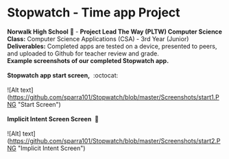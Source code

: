 # Stopwatch - Time app Project<br>
<b>Norwalk High School</b> :school: - <b>Project Lead The Way (PLTW) Computer Science</b><br>
<b>Class:</b> Computer Science Applications (CSA) - 3rd Year (Junior)<br>
<b>Deliverables:</b> Completed apps are tested on a device, presented to peers, and uploaded to Github for teacher review and grade.
<br>
<b>Example screenshots of our completed Stopwatch app.</b><br><br>
<b>Stopwatch app start screen,</b>&nbsp;&nbsp;:octocat:<br><br>
![Alt text] (https://github.com/sparra101/Stopwatch/blob/master/Screenshots/start1.PNG "Start Screen")
<br><br>
<b>Implicit Intent Screen Screen</b>&nbsp;&nbsp;:honeybee:<br><br>
![Alt]
text] (https://github.com/sparra101/Stopwatch/blob/master/Screenshots/start2.PNG "Implicit Intent Screen")
<br><br>

